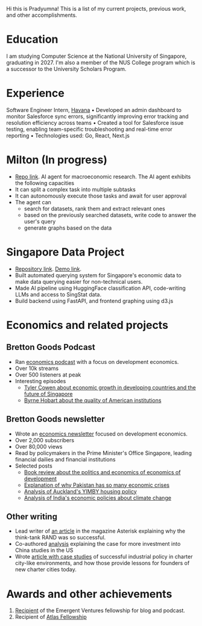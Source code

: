 Hi this is Pradyumna! This is a list of my current projects, previous work, and other accomplishments.

# Education 
I am studying Computer Science at the National University of Singapore, graduating in 2027. I'm also a member of the NUS College program which is a successor to the University Scholars Program.

# Experience
Software Engineer Intern, [Havana](https://www.tryhavana.com)
• Developed an admin dashboard to monitor Salesforce sync errors, significantly improving error tracking
and resolution efficiency across teams
• Created a tool for Salesforce issue testing, enabling team-specific troubleshooting and real-time error
reporting
• Technologies used: Go, React, Next.js

# Milton (In progress)
- [Repo link](https://github.com/pradyuprasad/milton). AI agent for macroeconomic research. The AI agent exhibits the following capacities
- It can split a complex task into multiple subtasks
- It can autonomously execute those tasks and await for user approval
- The agent can
  * search for datasets, rank them and extract relevant ones
  * based on the previously searched datasets, write code to answer the user's query
  * generate graphs based on the data

# Singapore Data Project
- [Repository link](https://github.com/pradyuprasad/Singapore-Data-Project). [Demo link](https://sgdataproject-frontend.onrender.com/).
- Built automated querying system for Singapore's economic data to make data querying easier for non-technical users.
- Made AI pipeline using HuggingFace classification API, code-writing LLMs and access to SingStat data.
- Build backend using FastAPI, and frontend graphing using d3.js


# Economics and related projects
## Bretton Goods Podcast
- Ran [economics podcast](https://open.spotify.com/show/5a29fQG0xEbPEdqSxQjMcQ) with a focus on development economics.
- Over 10k streams
- Over 500 listeners at peak
- Interesting episodes
  * [Tyler Cowen about economic growth in developing countries and the future of Singapore](https://open.spotify.com/episode/2khX9W0OdwF3viAYSnnYe5)
  * [Byrne Hobart about the quality of American institutions](https://open.spotify.com/episode/7at3bJxuBfo4f8XeOXyTmD)
## Bretton Goods newsletter
- Wrote an [economics newsletter](https://brettongoods.substack.com/) focused on development economics.
- Over 2,000 subscribers
- Over 80,000 views
- Read by policymakers in the Prime Minister's Office Singapore, leading financial dailies and financial institutions
- Selected posts
  * [Book review about the politics and economics of economics of development](https://brettongoods.substack.com/p/gambling-on-development-review)
  * [Explanation of why Pakistan has so many economic crises](https://brettongoods.substack.com/p/pakistans-next-crisis-is-guaranteed)
  * [Analysis of Auckland's YIMBY housing policy](https://brettongoods.substack.com/p/the-high-cost-of-expensive-housing)
  * [Analysis of India's economic policies about climate change](https://brettongoods.substack.com/p/indias-climate-future-is-a-policy)

## Other writing
- Lead writer of [an article](https://asteriskmag.com/issues/06/when-rand-made-magic-in-santa-monica) in the magazine Asterisk explaining why the think-tank RAND was so successful.
- Co-authored [analysis](https://forum.effectivealtruism.org/posts/E2BghQq9pwPgtHgiH/war-between-the-us-and-china-a-case-study-for-epistemic) explaining the case for more investment into China studies in the US
- Wrote [article with case studies](https://chartercitiesinstitute.org/blog-posts/engineering-industrial-takeoff-in-a-charter-city/) of successful industrial policy in charter city-like environments, and how those provide lessons for founders of new charter cities today.

# Awards and other achievements
1. [Recipient](https://marginalrevolution.com/marginalrevolution/2022/03/emergent-ventures-winners-eighteenth-cohort.html) of the Emergent Ventures fellowship for blog and podcast.
2. Recipient of [Atlas Fellowship](https://www.atlasfellowship.org/) 
